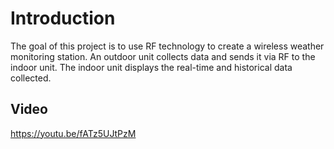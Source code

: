 # Introduction

The goal of this project is to use RF technology to create a wireless weather monitoring station. An outdoor unit collects data and sends it via RF to the indoor unit.
The indoor unit displays the real-time and historical data collected.

## Video

https://youtu.be/fATz5UJtPzM
